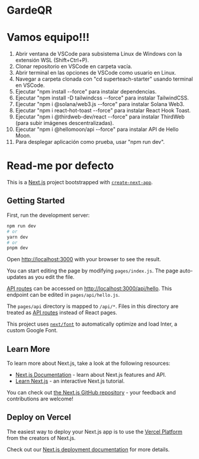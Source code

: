 # GardeQR


# Vamos equipo!!!
1. Abrir ventana de VSCode para subsistema Linux de Windows con la extensión WSL (Shift+Ctrl+P).
2. Clonar repositorio en VSCode en carpeta vacía.
3. Abrir terminal en las opciones de VSCode como usuario en Linux. 
4. Navegar a carpeta clonada con "cd superteach-starter" usando terminal en VSCode.
5. Ejecutar "npm install --force" para instalar dependencias.
6. Ejecutar "npm install -D tailwindcss --force" para instalar TailwindCSS.
7. Ejecutar "npm i @solana/web3.js --force" para instalar Solana Web3.
8. Ejecutar "npm i react-hot-toast --force" para instalar React Hook Toast.
9. Ejecutar "npm i @thirdweb-dev/react --force" para instalar ThirdWeb (para subir imágenes descentralizadas).
10. Ejecutar "npm i @hellomoon/api --force" para instalar API de Hello Moon.
11. Para desplegar aplicación como prueba, usar "npm run dev".


# Read-me por defecto

This is a [Next.js](https://nextjs.org/) project bootstrapped with [`create-next-app`](https://github.com/vercel/next.js/tree/canary/packages/create-next-app).

## Getting Started

First, run the development server:

```bash
npm run dev
# or
yarn dev
# or
pnpm dev
```

Open [http://localhost:3000](http://localhost:3000) with your browser to see the result.

You can start editing the page by modifying `pages/index.js`. The page auto-updates as you edit the file.

[API routes](https://nextjs.org/docs/api-routes/introduction) can be accessed on [http://localhost:3000/api/hello](http://localhost:3000/api/hello). This endpoint can be edited in `pages/api/hello.js`.

The `pages/api` directory is mapped to `/api/*`. Files in this directory are treated as [API routes](https://nextjs.org/docs/api-routes/introduction) instead of React pages.

This project uses [`next/font`](https://nextjs.org/docs/basic-features/font-optimization) to automatically optimize and load Inter, a custom Google Font.

## Learn More

To learn more about Next.js, take a look at the following resources:

- [Next.js Documentation](https://nextjs.org/docs) - learn about Next.js features and API.
- [Learn Next.js](https://nextjs.org/learn) - an interactive Next.js tutorial.

You can check out [the Next.js GitHub repository](https://github.com/vercel/next.js/) - your feedback and contributions are welcome!

## Deploy on Vercel

The easiest way to deploy your Next.js app is to use the [Vercel Platform](https://vercel.com/new?utm_medium=default-template&filter=next.js&utm_source=create-next-app&utm_campaign=create-next-app-readme) from the creators of Next.js.

Check out our [Next.js deployment documentation](https://nextjs.org/docs/deployment) for more details.
